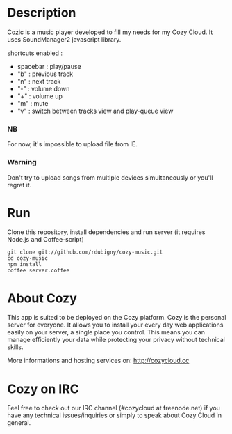 # Description

Cozic is a music player developed to fill my needs for my Cozy Cloud. It uses SoundManager2 javascript library.

shortcuts enabled :
- spacebar : play/pause
- "b" : previous track
- "n" : next track
- "-" : volume down
- "+" : volume up
- "m" : mute
- "v" : switch between tracks view and play-queue view

### NB

For now, it's impossible to upload file from IE.

### Warning

Don't try to upload songs from multiple devices simultaneously or you'll regret it.

# Run

Clone this repository, install dependencies and run server (it requires Node.js
and Coffee-script)

    git clone git://github.com/rdubigny/cozy-music.git
    cd cozy-music
    npm install
    coffee server.coffee

# About Cozy

This app is suited to be deployed on the Cozy platform. Cozy is the personal
server for everyone. It allows you to install your every day web applications
easily on your server, a single place you control. This means you can manage
efficiently your data while protecting your privacy without technical skills.

More informations and hosting services on:
http://cozycloud.cc

# Cozy on IRC
Feel free to check out our IRC channel (#cozycloud at freenode.net) if you have
any technical issues/inquiries or simply to speak about Cozy Cloud in general.